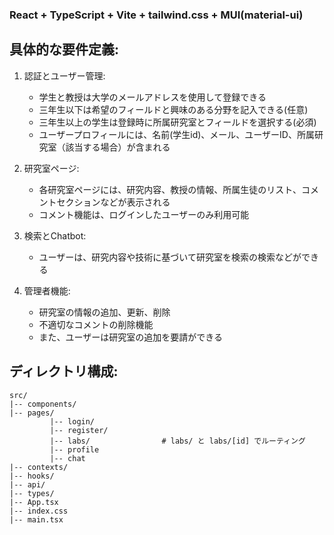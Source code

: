### React + TypeScript + Vite + tailwind.css + MUI(material-ui)

## 具体的な要件定義:
1. 認証とユーザー管理:

   - 学生と教授は大学のメールアドレスを使用して登録できる
   - 三年生以下は希望のフィールドと興味のある分野を記入できる(任意)
   - 三年生以上の学生は登録時に所属研究室とフィールドを選択する(必須)
   - ユーザープロフィールには、名前(学生id)、メール、ユーザーID、所属研究室（該当する場合）が含まれる
2. 研究室ページ:

   - 各研究室ページには、研究内容、教授の情報、所属生徒のリスト、コメントセクションなどが表示される
   - コメント機能は、ログインしたユーザーのみ利用可能
3. 検索とChatbot:

   - ユーザーは、研究内容や技術に基づいて研究室を検索の検索などができる
4. 管理者機能:

   - 研究室の情報の追加、更新、削除
   - 不適切なコメントの削除機能
   - また、ユーザーは研究室の追加を要請ができる

## ディレクトリ構成:
```
src/
|-- components/             
|-- pages/
         |-- login/    
         |-- register/
         |-- labs/                # labs/ と labs/[id] でルーティング
         |-- profile
         |-- chat
|-- contexts/               
|-- hooks/                  
|-- api/                    
|-- types/                  
|-- App.tsx                 
|-- index.css
|-- main.tsx               
```



